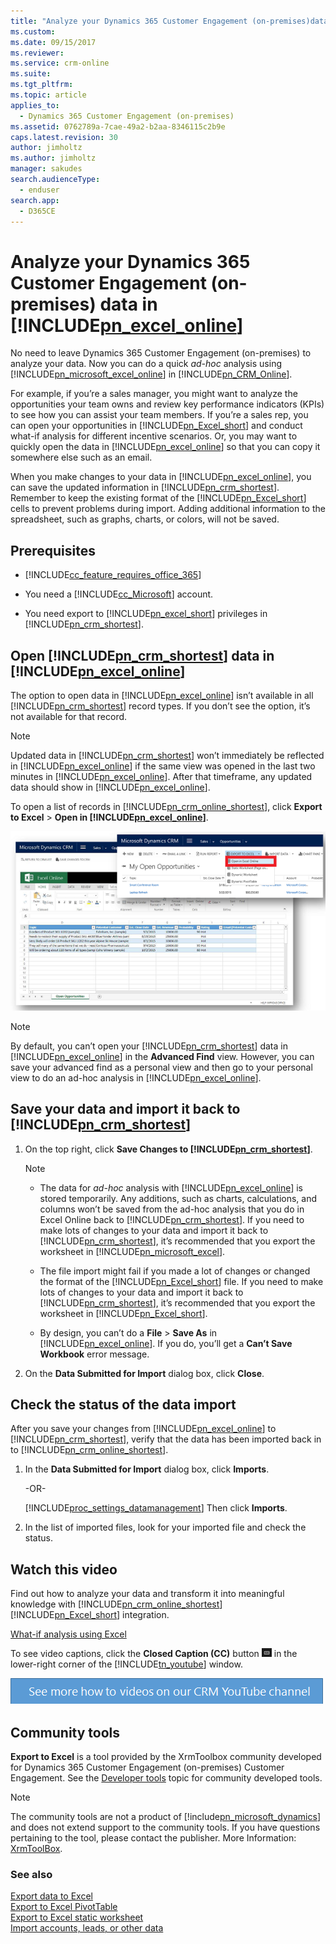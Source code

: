 ```yaml
---
title: "Analyze your Dynamics 365 Customer Engagement (on-premises)data in Excel Online | MicrosoftDocs"
ms.custom: 
ms.date: 09/15/2017
ms.reviewer: 
ms.service: crm-online
ms.suite: 
ms.tgt_pltfrm: 
ms.topic: article
applies_to: 
  - Dynamics 365 Customer Engagement (on-premises)
ms.assetid: 0762789a-7cae-49a2-b2aa-8346115c2b9e
caps.latest.revision: 30
author: jimholtz
ms.author: jimholtz
manager: sakudes
search.audienceType: 
  - enduser
search.app: 
  - D365CE
---
```

# Analyze your Dynamics 365 Customer Engagement (on-premises) data in [!INCLUDE[pn_excel_online](../includes/pn-excel-online.md)]

 No need to leave Dynamics 365 Customer Engagement (on-premises) to analyze your data. Now you can do a quick *ad-hoc* analysis using [!INCLUDE[pn_microsoft_excel_online](../includes/pn-microsoft-excel-online.md)] in [!INCLUDE[pn_CRM_Online](../includes/pn-crm-online.md)].  
  
 For example, if you’re a sales manager, you might want to analyze the opportunities your team owns and review key performance indicators (KPIs) to see how you can assist your team members. If you’re a sales rep, you can open your opportunities in [!INCLUDE[pn_Excel_short](../includes/pn-excel-short.md)] and conduct what-if analysis for different incentive scenarios. Or, you may want to quickly open the data in [!INCLUDE[pn_excel_online](../includes/pn-excel-online.md)] so that you can copy it somewhere else such as an email.  
  
 When you make changes to your data in [!INCLUDE[pn_excel_online](../includes/pn-excel-online.md)], you can save the updated information in [!INCLUDE[pn_crm_shortest](../includes/pn-crm-shortest.md)]. Remember to keep the existing format of the [!INCLUDE[pn_Excel_short](../includes/pn-excel-short.md)] cells to prevent problems during import. Adding additional information to the spreadsheet, such as graphs, charts, or colors, will not be saved.  
  
## Prerequisites  
  
- [!INCLUDE[cc_feature_requires_office_365](../includes/cc-feature-requires-office-365.md)]  
  
- You need a [!INCLUDE[cc_Microsoft](../includes/cc-microsoft.md)] account.  
  
- You need export to [!INCLUDE[pn_excel_short](../includes/pn-excel-short.md)] privileges in [!INCLUDE[pn_crm_shortest](../includes/pn-crm-shortest.md)].  
  
## Open [!INCLUDE[pn_crm_shortest](../includes/pn-crm-shortest.md)] data in [!INCLUDE[pn_excel_online](../includes/pn-excel-online.md)]  
 The option to open data in [!INCLUDE[pn_excel_online](../includes/pn-excel-online.md)] isn’t available in all [!INCLUDE[pn_crm_shortest](../includes/pn-crm-shortest.md)] record types. If you don’t see the option, it’s not available for that record.  
  
> [!NOTE]
>  Updated data in [!INCLUDE[pn_crm_shortest](../includes/pn-crm-shortest.md)] won’t immediately be reflected in [!INCLUDE[pn_excel_online](../includes/pn-excel-online.md)] if the same view was opened in the last two minutes in [!INCLUDE[pn_excel_online](../includes/pn-excel-online.md)]. After that timeframe, any updated data should show in [!INCLUDE[pn_excel_online](../includes/pn-excel-online.md)].  
  
To open a list of records in [!INCLUDE[pn_crm_online_shortest](../includes/pn-crm-online-shortest.md)], click **Export to Excel** > **Open in [!INCLUDE[pn_excel_online](../includes/pn-excel-online.md)]**.  
  
 ![Export Dynamics 365 Customer Engagement (on-premises)data to Excel Online](../basics/media/export-to-excel-online.png "Export Dynamics 365 Customer Engagement (on-premises)data to Excel Online")  
  
> [!NOTE]
>  By default, you can’t open your [!INCLUDE[pn_crm_shortest](../includes/pn-crm-shortest.md)] data in [!INCLUDE[pn_excel_online](../includes/pn-excel-online.md)] in the **Advanced Find** view. However, you can save your advanced find as a personal view and then go to your personal view to do an ad-hoc analysis in [!INCLUDE[pn_excel_online](../includes/pn-excel-online.md)].  
  
## Save your data and import it back to [!INCLUDE[pn_crm_shortest](../includes/pn-crm-shortest.md)]  
  
1. On the top right, click **Save Changes to [!INCLUDE[pn_crm_shortest](../includes/pn-crm-shortest.md)]**.  
  
   > [!NOTE]
   > - The data for *ad-hoc* analysis with [!INCLUDE[pn_excel_online](../includes/pn-excel-online.md)] is stored temporarily. Any additions, such as charts, calculations, and columns won’t be saved from the ad-hoc analysis that you do in Excel Online back to [!INCLUDE[pn_crm_shortest](../includes/pn-crm-shortest.md)]. If you need to make lots of changes to your data and import it back to [!INCLUDE[pn_crm_shortest](../includes/pn-crm-shortest.md)], it’s recommended that you export the worksheet in [!INCLUDE[pn_microsoft_excel](../includes/pn-microsoft-excel.md)].  
   > 
   > - The file import might fail if you made a lot of changes or changed the format of the [!INCLUDE[pn_Excel_short](../includes/pn-excel-short.md)] file. If you need to make lots of changes to your data and import it back to [!INCLUDE[pn_crm_shortest](../includes/pn-crm-shortest.md)], it’s recommended that you export the worksheet in [!INCLUDE[pn_Excel_short](../includes/pn-excel-short.md)].  
   > 
   > - By design, you can’t do a **File** > **Save As** in [!INCLUDE[pn_excel_online](../includes/pn-excel-online.md)]. If you do, you’ll get a **Can’t Save Workbook** error message.  
  
2. On the **Data Submitted for Import** dialog box, click **Close**.  
  
## Check the status of the data import  
 After you save your changes from [!INCLUDE[pn_excel_online](../includes/pn-excel-online.md)] to [!INCLUDE[pn_crm_shortest](../includes/pn-crm-shortest.md)], verify that the data has been imported back in to [!INCLUDE[pn_crm_online_shortest](../includes/pn-crm-online-shortest.md)].  
  
1. In the **Data Submitted for Import** dialog box, click **Imports**.  
  
    -OR-  
  
   [!INCLUDE[proc_settings_datamanagement](../includes/proc-settings-datamanagement.md)] Then click **Imports**.  
  
2. In the list of imported files, look for your imported file and check the status.  
  
## Watch this video  
 Find out how to analyze your data and transform it into meaningful knowledge with [!INCLUDE[pn_crm_online_shortest](../includes/pn-crm-online-shortest.md)][!INCLUDE[pn_Excel_short](../includes/pn-excel-short.md)] integration.  

[What-if analysis using Excel](https://www.youtube.com/embed/NZNvWz9xuZ0)
  
 To see video captions, click the **Closed Caption (CC)** button ![YouTube Closed Caption button](../basics/media/youtube-closed-caption-button.png "YouTube Closed Caption button") in the lower-right corner of the [!INCLUDE[tn_youtube](../includes/tn-youtube.md)] window.  
  
 [![Banner for Dynamics 365 Customer Engagement (on-premises)YouTube channel](../basics/media/see-more-videos-on-youtube.png "Banner for Dynamics 365 Customer Engagement (on-premises)YouTube channel")](http://go.microsoft.com/fwlink/p/?LinkID=325001)  
<!-- The fwlink above is correct - updated to point to the how-to playlists
-->

## Community tools 

**Export to Excel** is a tool provided by the XrmToolbox community developed for Dynamics 365 Customer Engagement (on-premises) Customer Engagement. See the [Developer tools](../developer/developer-tools.md) topic for community developed tools.

> [!NOTE]
> The community tools are not a product of [!include[pn_microsoft_dynamics](../includes/pn-microsoft-dynamics.md)] and does not extend support to the community tools. 
> If you have questions pertaining to the tool, please contact the publisher. More Information: [XrmToolBox](https://www.xrmtoolbox.com). 
     
### See also  
 [Export data to Excel](../basics/export-data-excel.md)   
 [Export to Excel PivotTable](../basics/export-excel-pivottable.md)   
 [Export to Excel static worksheet](../basics/export-excel-dynamic-worksheet.md)   
 [Import accounts, leads, or other data](../basics/import-accounts-leads-other-data.md) 
 
